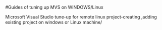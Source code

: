 #Guides of tuning up MVS on WINDOWS/Linux

Microsoft Visual Studio tune-up for remote linux project-creating ,adding existing project  on windows
or Linux machine/
